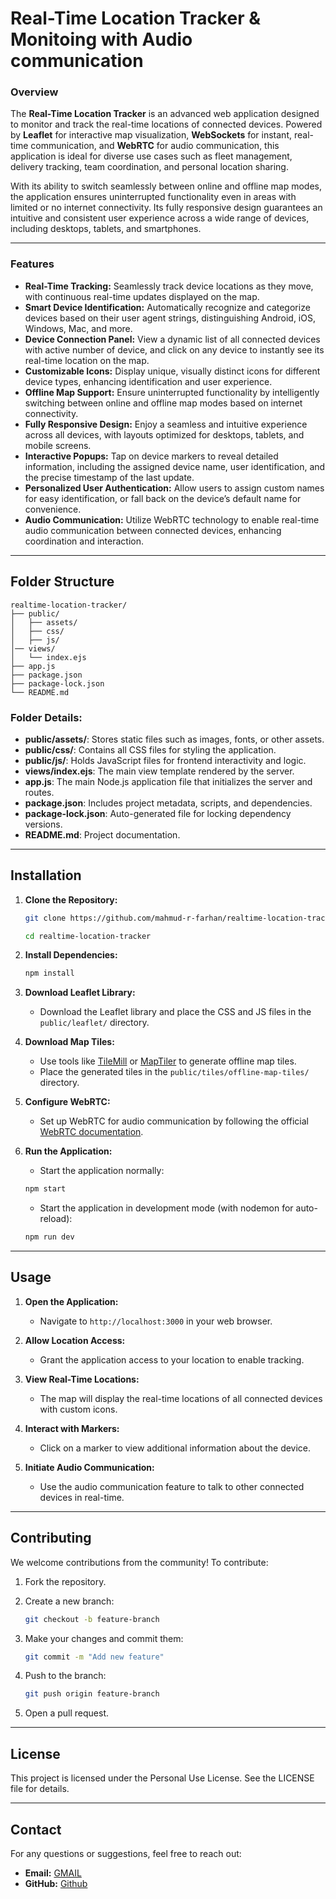 # Real-Time Location Tracker & Monitoing with Audio communication

### Overview

The **Real-Time Location Tracker** is an advanced web application designed to monitor and track the real-time locations of connected devices. Powered by **Leaflet** for interactive map visualization, **WebSockets** for instant, real-time communication, and **WebRTC** for audio communication, this application is ideal for diverse use cases such as fleet management, delivery tracking, team coordination, and personal location sharing.

With its ability to switch seamlessly between online and offline map modes, the application ensures uninterrupted functionality even in areas with limited or no internet connectivity. Its fully responsive design guarantees an intuitive and consistent user experience across a wide range of devices, including desktops, tablets, and smartphones.

---

### Features

-   **Real-Time Tracking:** Seamlessly track device locations as they move, with continuous real-time updates displayed on the map.
-   **Smart Device Identification:** Automatically recognize and categorize devices based on their user agent strings, distinguishing Android, iOS, Windows, Mac, and more.
-   **Device Connection Panel:** View a dynamic list of all connected devices with active number of device, and click on any device to instantly see its real-time location on the map.
-   **Customizable Icons:** Display unique, visually distinct icons for different device types, enhancing identification and user experience.
-   **Offline Map Support:** Ensure uninterrupted functionality by intelligently switching between online and offline map modes based on internet connectivity.
-   **Fully Responsive Design:** Enjoy a seamless and intuitive experience across all devices, with layouts optimized for desktops, tablets, and mobile screens.
-   **Interactive Popups:** Tap on device markers to reveal detailed information, including the assigned device name, user identification, and the precise timestamp of the last update.
-   **Personalized User Authentication:** Allow users to assign custom names for easy identification, or fall back on the device’s default name for convenience.
-   **Audio Communication:** Utilize WebRTC technology to enable real-time audio communication between connected devices, enhancing coordination and interaction.

---

## Folder Structure

```
realtime-location-tracker/
├── public/
│   ├── assets/
│   ├── css/
│   ├── js/
│── views/
│   └── index.ejs
├── app.js
├── package.json
├── package-lock.json
└── README.md
```

### Folder Details:
- **public/assets/**: Stores static files such as images, fonts, or other assets.
- **public/css/**: Contains all CSS files for styling the application.
- **public/js/**: Holds JavaScript files for frontend interactivity and logic.
- **views/index.ejs**: The main view template rendered by the server.
- **app.js**: The main Node.js application file that initializes the server and routes.
- **package.json**: Includes project metadata, scripts, and dependencies.
- **package-lock.json**: Auto-generated file for locking dependency versions.
- **README.md**: Project documentation.

---

## Installation

1. **Clone the Repository:**
   ```bash
   git clone https://github.com/mahmud-r-farhan/realtime-location-tracker.git
   
   cd realtime-location-tracker
   ```

2. **Install Dependencies:**
   ```bash
   npm install
   ```

3. **Download Leaflet Library:**
   - Download the Leaflet library and place the CSS and JS files in the `public/leaflet/` directory.

4. **Download Map Tiles:**
   - Use tools like [TileMill](https://tilemill-project.github.io/) or [MapTiler](https://www.maptiler.com/) to generate offline map tiles.
   - Place the generated tiles in the `public/tiles/offline-map-tiles/` directory.

5. **Configure WebRTC:**
   - Set up WebRTC for audio communication by following the official [WebRTC documentation](https://webrtc.org/getting-started/).

6. **Run the Application:**

    - Start the application normally:
   ```bash
   npm start
   ```

   - Start the application in development mode (with nodemon for auto-reload):
   ```bash
   npm run dev
   ```

---

## Usage

1. **Open the Application:**
   - Navigate to `http://localhost:3000` in your web browser.

2. **Allow Location Access:**
   - Grant the application access to your location to enable tracking.

3. **View Real-Time Locations:**
   - The map will display the real-time locations of all connected devices with custom icons.

4. **Interact with Markers:**
   - Click on a marker to view additional information about the device.

5. **Initiate Audio Communication:**
   - Use the audio communication feature to talk to other connected devices in real-time.

---

## Contributing
We welcome contributions from the community! To contribute:

1. Fork the repository.

2. Create a new branch:
   ```bash
   git checkout -b feature-branch
   ```
3. Make your changes and commit them:
   ```bash
   git commit -m "Add new feature"
   ```
4. Push to the branch:
   ```bash
   git push origin feature-branch
   ```
5. Open a pull request.

---

## License

 This project is licensed under the Personal Use License. See the LICENSE file for details.

---

## Contact
For any questions or suggestions, feel free to reach out:

- **Email:** [GMAIL](mailto:farhanstack.dev@gmail.com)
- **GitHub:** [Github](https://github.com/mahmud-r-farhan)
